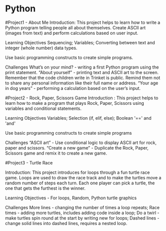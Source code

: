 # Python

#Project1 - About Me
Introduction: This project helps to learn how to write a Python program telling people all about themselves. Create ASCII art (images from text) and perform calculations based on user input.

Learning Objectives
Sequencing;
Variables;
Converting between text and integer (whole number) data types.

Use basic programming constructs to create simple programs.

Challenges
What’s on your mind? - writing a first Python program using the print statement.
“About yourself” - printing text and ASCII art to the screen. Remember that the code children write in Trinket is public. Remind them not to share any personal information like their full name or address.
“Your age in dog years” - performing a calculation based on the user’s input.

#Project2 - Rock, Paper, Scissors Game
Introduction : This project helps to learn how to make a program that plays Rock, Paper, Scissors using variables and conditional statements.

Learning Objectives
Variables;
Selection (if, elif, else);
Boolean '==' and 'and'

Use basic programming constructs to create simple programs

Challenges
“ASCII art” - Use conditional logic to display ASCII art for rock, paper and scissors.
“Create a new game” - Duplicate the Rock, Paper, Scissors game and remix it to create a new game.

#Project3 - Turtle Race 

Introduction: This project introduces for loops through a fun turtle race game. Loops are used to draw the race track and to make the turtles move a random number of steps each turn. Each one player can pick a turtle, the one that gets the furthest is the winner.

Learning Objectives - For loops, Random, Python turtle graphics

Challenges
More lines - changing the number of times a loop repeats;
Race times - adding more turtles, includes adding code inside a loop;
Do a twirl - make turtles spin round at the start by writing new for loops;
Dashed lines - change solid lines into dashed lines, requires a nested loop.
